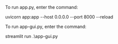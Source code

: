 To run app.py, enter the command:

uvicorn app:app --host 0.0.0.0 --port 8000 --reload

To run app-gui.py, enter the command:

streamlit run .\app-gui.py
